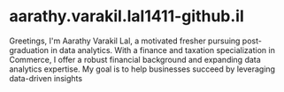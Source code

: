 # aarathy.varakil.lal1411-github.il
 Greetings, I'm Aarathy Varakil Lal, a motivated fresher pursuing post-graduation in data analytics. With a finance and taxation specialization in Commerce, I offer a robust financial background and expanding data analytics expertise. My goal is to help businesses succeed by leveraging data-driven insights
